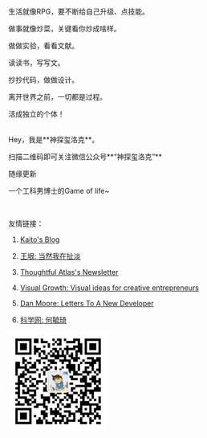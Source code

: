 

<br>

生活就像RPG，要不断给自己升级、点技能。

做事就像炒菜，关键看你炒成啥样。

做做实验，看看文献。

读读书，写写文。

抄抄代码，做做设计。

离开世界之前，一切都是过程。

活成独立的个体！

<br>
Hey，我是**神探玺洛克**。

扫描二维码即可关注微信公众号**“神探玺洛克”**  

随缘更新

一个工科男博士的Game of life~

<br>

友情链接：
1. [Kaito's Blog](http://kaito-kidd.com/)
1. [王垠: 当然我在扯淡](http://www.yinwang.org/#)
1. [Thoughtful Atlas's Newsletter](https://thoughtfulatlas.substack.com/)
1. [Visual Growth: Visual ideas for creative entrepreneurs](https://www.getrevue.co/profile/ashlamb?via=twitter-card&client=DesktopWeb&element=publication-card)
1. [Dan Moore: Letters To A New Developer](https://letterstoanewdeveloper.com/)

1. [科学网: 何毓琦](https://blog.sciencenet.cn/home.php?mod=space&uid=1565)

![](/img/qrcode_wechat.jpg)
